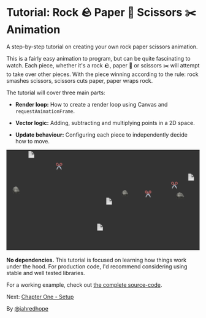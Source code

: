 # Tutorial: Rock 🪨 Paper 📄 Scissors ✂️ Animation

A step-by-step tutorial on creating your own rock paper scissors animation.

This is a fairly easy animation to program, but can be quite fascinating to watch. Each piece, whether it's a rock 🪨, paper 📄 or scissors ✂️ will attempt to take over other pieces. With the piece winning according to the rule: rock smashes scissors, scissors cuts paper, paper wraps rock.

The tutorial will cover three main parts:

- **Render loop:** How to create a render loop using Canvas and `requestAnimationFrame`.

- **Vector logic:** Adding, subtracting and multiplying points in a 2D space.

- **Update behaviour:** Configuring each piece to independently decide how to move.

![Example screenshot](./rock-paper-scissors-example.png)

**No dependencies.** This tutorial is focused on learning how things work under the hood. For production code, I'd recommend considering using stable and well tested libraries.

For a working example, check out [the complete source-code](./example-final/src/main.ts).

Next: [Chapter One - Setup](./1-Setup.md)

By [@jahredhope](https://jahred.me/)
